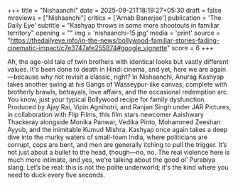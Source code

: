 +++
title = "Nishaanchi"
date = 2025-09-21T18:19:27+05:30
draft = false
mreviews = ["Nishaanchi"]
critics = ['Arnab Banerjee']
publication = 'The Daily Eye'
subtitle = "Kashyap throws in some more shootouts in familiar territory"
opening = ""
img = 'nishaanchi-15.jpg'
media = 'print'
source = "https://thedailyeye.info/in-the-news/bollywood-familiar-stories-fading-cinematic-impact/c7e3747afe255874#google_vignette"
score = 6
+++

Ah, the age-old tale of twin brothers with identical looks but vastly different values. It's been done to death in Hindi cinema, and yet, here we are again—because why not revisit a classic, right? In Nishaanchi, Anurag Kashyap takes another swing at his Gangs of Wasseypur-like canvas, complete with brotherly brawls, betrayals, love affairs, and the occasional redemption arc. You know, just your typical Bollywood recipe for family dysfunction. Produced by Ajay Rai, Vipin Agnihotri, and Ranjan Singh under JAR Pictures, in collaboration with Flip Films, this film stars newcomer Aaishwary Thackeray alongside Monika Panwar, Vedika Pinto, Mohammed Zeeshan Ayyub, and the inimitable Kumud Mishra. Kashyap once again takes a deep dive into the murky waters of small-town India, where politicians are corrupt, cops are bent, and men are generally itching to pull the trigger. It’s not just about a bullet to the head, though—no, no. The real violence here is much more intimate, and yes, we’re talking about the good ol’ Purabiya slang. Let’s be real: this is not the polite underworld; it's the kind where you need to duck every five seconds.
